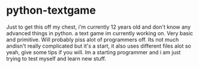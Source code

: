 # python-textgame
Just to get this off my chest, i'm currently 12 years old and don't know any advanced things in python.
a text game im currently working on. Very basic and primitive. Will probably piss alot of programmers off.
Its not much andisn't really complicated but it's a start, it also uses different files alot so yeah, give some tips if you will.
Im a starting programmer and i am just trying to test myself and learn new stuff.
